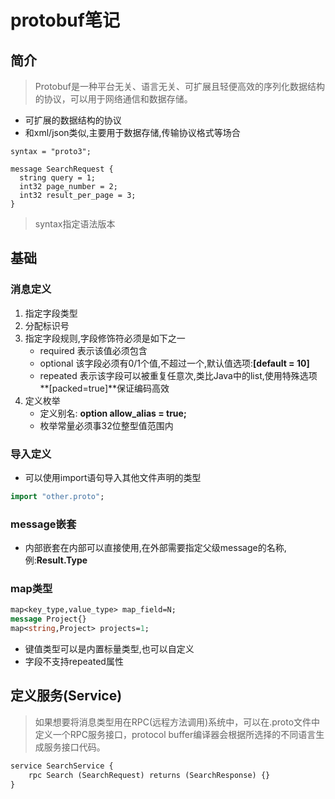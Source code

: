 # protobuf笔记

## 简介
> Protobuf是一种平台无关、语言无关、可扩展且轻便高效的序列化数据结构的协议，可以用于网络通信和数据存储。

- 可扩展的数据结构的协议
- 和xml/json类似,主要用于数据存储,传输协议格式等场合

```
syntax = "proto3";

message SearchRequest {
  string query = 1;
  int32 page_number = 2;
  int32 result_per_page = 3;
}
```

> syntax指定语法版本


## 基础
### 消息定义
1. 指定字段类型
2. 分配标识号
3. 指定字段规则,字段修饰符必须是如下之一
	- required 表示该值必须包含
	- optional 该字段必须有0/1个值,不超过一个,默认值选项:**[default = 10]**
	- repeated  表示该字段可以被重复任意次,类比Java中的list,使用特殊选项**[packed=true]**保证编码高效
4. 定义枚举
	- 定义别名: **option allow_alias = true;**
	- 枚举常量必须事32位整型值范围内

### 导入定义
- 可以使用import语句导入其他文件声明的类型
```protobuf
import "other.proto";
```

### message嵌套
- 内部嵌套在内部可以直接使用,在外部需要指定父级message的名称,例:**Result.Type**

### map类型
```protobuf
map<key_type,value_type> map_field=N;
message Project{}
map<string,Project> projects=1;
```
- 键值类型可以是内置标量类型,也可以自定义
- 字段不支持repeated属性

## 定义服务(Service)
> 如果想要将消息类型用在RPC(远程方法调用)系统中，可以在.proto文件中定义一个RPC服务接口，protocol buffer编译器会根据所选择的不同语言生成服务接口代码。
> 
```protobuf
service SearchService {
    rpc Search (SearchRequest) returns (SearchResponse) {}
}
```